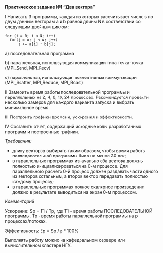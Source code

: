 __Практическое задание №1 “Два вектора”__

I Написать 3 программы, каждая из которых рассчитывает число s по двум данным векторам a и b равной длины N в соответствии со следующим двойным циклом:

	for (i = 0; i < N; i++)
      for(j = 0; j < N; j++)
          s += a[i] * b[j];
    
a) последовательная программа

b) параллельная, использующая коммуникации типа точка-точка (MPI_Send, MPI_Recv)

c) параллельная, использующая коллективные коммуникации (MPI_Scatter, MPI_Reduce, MPI_Bcast)

II Замерить время работы последовательной программы и параллельных на 2, 4, 8, 16, 24 процессах. Рекомендуется провести несколько замеров для каждого варианта запуска и выбрать минимальное время.

III Построить графики времени, ускорения и эффективности.

IV Составить отчет, содержащий исходные коды разработанных программ и построенные графики.

_Требования:_
- длину векторов выбирать таким образом, чтобы время работы последовательной программы было не менее 30 сек;
- в параллельных программах изначально оба вектора должны полностью инициализироваться на 0-м процессе. Для параллельного расчета 0-й процесс должен раздавать части одного из векторов остальным, а второй вектор передавать полностью каждому процессу;
- в параллельных программах полное скалярное произведение должно в результате выводиться на экран 0-м процессом.

_Комментарий_

Ускорение: Sp = T1 / Tp, где T1 - время работы ПОСЛЕДОВАТЕЛЬНОЙ программы. Tp - время работы параллельной программы на p процессах/потоках.

 Эффективность: Ep = Sp / p * 100%


Выполнять работу можно на кафедральном сервере или вычислительном кластере НГУ.


